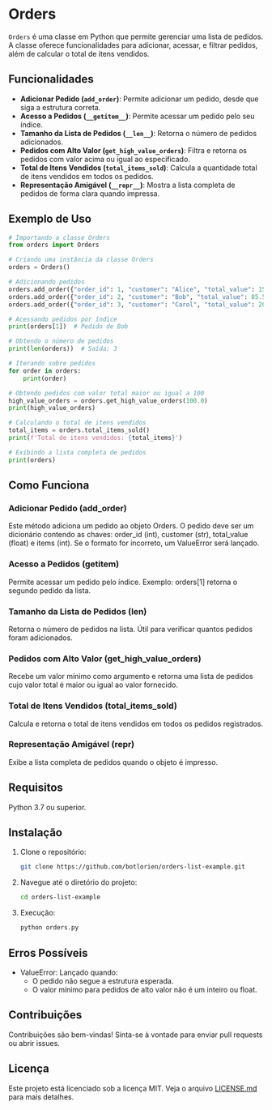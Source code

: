 # Orders

`Orders` é uma classe em Python que permite gerenciar uma lista de pedidos. A classe oferece funcionalidades para adicionar, acessar, e filtrar pedidos, além de calcular o total de itens vendidos.

## Funcionalidades

- **Adicionar Pedido (`add_order`)**: Permite adicionar um pedido, desde que siga a estrutura correta.
- **Acesso a Pedidos (`__getitem__`)**: Permite acessar um pedido pelo seu índice.
- **Tamanho da Lista de Pedidos (`__len__`)**: Retorna o número de pedidos adicionados.
- **Pedidos com Alto Valor (`get_high_value_orders`)**: Filtra e retorna os pedidos com valor acima ou igual ao especificado.
- **Total de Itens Vendidos (`total_items_sold`)**: Calcula a quantidade total de itens vendidos em todos os pedidos.
- **Representação Amigável (`__repr__`)**: Mostra a lista completa de pedidos de forma clara quando impressa.

## Exemplo de Uso

```python
# Importando a classe Orders
from orders import Orders

# Criando uma instância da classe Orders
orders = Orders()

# Adicionando pedidos
orders.add_order({"order_id": 1, "customer": "Alice", "total_value": 150.0, "items": 3})
orders.add_order({"order_id": 2, "customer": "Bob", "total_value": 85.5, "items": 1})
orders.add_order({"order_id": 3, "customer": "Carol", "total_value": 200.0, "items": 5})

# Acessando pedidos por índice
print(orders[1])  # Pedido de Bob

# Obtendo o número de pedidos
print(len(orders))  # Saída: 3

# Iterando sobre pedidos
for order in orders:
    print(order)

# Obtendo pedidos com valor total maior ou igual a 100
high_value_orders = orders.get_high_value_orders(100.0)
print(high_value_orders)

# Calculando o total de itens vendidos
total_items = orders.total_items_sold()
print(f'Total de itens vendidos: {total_items}')

# Exibindo a lista completa de pedidos
print(orders)
```
## Como Funciona
### Adicionar Pedido (add_order)
Este método adiciona um pedido ao objeto Orders. O pedido deve ser um dicionário contendo as chaves: order_id (int), customer (str), total_value (float) e items (int). Se o formato for incorreto, um ValueError será lançado.

### Acesso a Pedidos (__getitem__)
Permite acessar um pedido pelo índice. Exemplo: orders[1] retorna o segundo pedido da lista.

### Tamanho da Lista de Pedidos (__len__)
Retorna o número de pedidos na lista. Útil para verificar quantos pedidos foram adicionados.

### Pedidos com Alto Valor (get_high_value_orders)
Recebe um valor mínimo como argumento e retorna uma lista de pedidos cujo valor total é maior ou igual ao valor fornecido.

### Total de Itens Vendidos (total_items_sold)
Calcula e retorna o total de itens vendidos em todos os pedidos registrados.

### Representação Amigável (__repr__)
Exibe a lista completa de pedidos quando o objeto é impresso.

## Requisitos
Python 3.7 ou superior.
## Instalação
1. Clone o repositório:

   ```bash
   git clone https://github.com/botlorien/orders-list-example.git
   ```
2. Navegue até o diretório do projeto:
   ```bash
   cd orders-list-example
   ```
3. Execução:
   ```bash
   python orders.py
   ```
## Erros Possíveis
* ValueError: Lançado quando:
  * O pedido não segue a estrutura esperada.
  * O valor mínimo para pedidos de alto valor não é um inteiro ou float.
## Contribuições
Contribuições são bem-vindas! Sinta-se à vontade para enviar pull requests ou abrir issues.

## Licença
Este projeto está licenciado sob a licença MIT. Veja o arquivo [LICENSE.md](https://github.com/botlorien/orders-list-example/blob/main/LICENSE) para mais detalhes.
